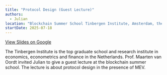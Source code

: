 ```yaml
---
title: "Protocol Design (Guest Lecture)"
authors:
  - Julian
location: "Blockchain Summer School Tinbergen Institute, Amsterdam, the Netherlands"
startDate: 2025-07-18
---
```

[View Slides on Google](https://docs.google.com/presentation/d/1IhV8ozd2WjoZV-ffCMPGUG2tx1v6J0SBoaAsstfNhjM/edit?usp=sharing)

The Tinbergen Institute is the top graduate school and research institute in economics, econometrics and finance in the Netherlands. Prof. Maarten van Oordt invited Julian to give a guest lecture at the blockchain summer school. The lecture is about protocol design in the presence of MEV.
